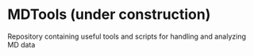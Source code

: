 # MDTools (under construction)
Repository containing useful tools and scripts for handling and analyzing MD data
